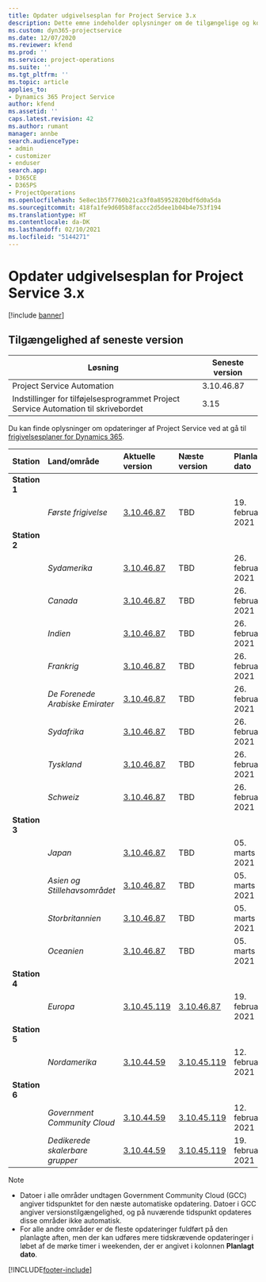 ```yaml
---
title: Opdater udgivelsesplan for Project Service 3.x
description: Dette emne indeholder oplysninger om de tilgængelige og kommende udgivelser af Dynamics 365 Project Service Automation.
ms.custom: dyn365-projectservice
ms.date: 12/07/2020
ms.reviewer: kfend
ms.prod: ''
ms.service: project-operations
ms.suite: ''
ms.tgt_pltfrm: ''
ms.topic: article
applies_to:
- Dynamics 365 Project Service
author: kfend
ms.assetid: ''
caps.latest.revision: 42
ms.author: rumant
manager: annbe
search.audienceType:
- admin
- customizer
- enduser
search.app:
- D365CE
- D365PS
- ProjectOperations
ms.openlocfilehash: 5e8ec1b5f7760b21ca3f0a85952820bdf6d0a5da
ms.sourcegitcommit: 418fa1fe9d605b8faccc2d5dee1b04b4e753f194
ms.translationtype: HT
ms.contentlocale: da-DK
ms.lasthandoff: 02/10/2021
ms.locfileid: "5144271"
---
```

# <a name="update-release-schedule-for-project-service-3x"></a>Opdater udgivelsesplan for Project Service 3.x

[!include [banner](../includes/psa-now-project-operations.md)]

## <a name="latest-version-availability"></a>Tilgængelighed af seneste version

| Løsning  | Seneste version |
|-------|----|
| Project Service Automation    | 3.10.46.87 |
| Indstillinger for tilføjelsesprogrammet Project Service Automation til skrivebordet                | 3.15          |

Du kan finde oplysninger om opdateringer af Project Service ved at gå til [frigivelsesplaner for Dynamics 365](https://docs.microsoft.com/dynamics365/release-plans/). 

| Station  | Land/område | Aktuelle version | Næste version |  Planlagt dato
| :---   | :---   | :---   | :---   |:---   |         
|<strong>Station 1</strong> | |  |  | |
| | <i>Første frigivelse</i> | [3.10.46.87](whats-new-ur-28-5.md) | TBD | 19. februar 2021
|<strong>Station 2</strong> | |  |  | |
| | <i>Sydamerika</i> | [3.10.46.87](whats-new-ur-28-5.md) | TBD | 26. februar 2021
| | <i>Canada</i> | [3.10.46.87](whats-new-ur-28-5.md) | TBD | 26. februar 2021
| | <i>Indien</i> | [3.10.46.87](whats-new-ur-28-5.md) | TBD | 26. februar 2021
| | <i>Frankrig</i> | [3.10.46.87](whats-new-ur-28-5.md) | TBD | 26. februar 2021
| | <i>De Forenede Arabiske Emirater</i> | [3.10.46.87](whats-new-ur-28-5.md) | TBD | 26. februar 2021
| | <i>Sydafrika</i> | [3.10.46.87](whats-new-ur-28-5.md) | TBD | 26. februar 2021
| | <i>Tyskland</i> | [3.10.46.87](whats-new-ur-28-5.md) | TBD | 26. februar 2021
| | <i>Schweiz</i> | [3.10.46.87](whats-new-ur-28-5.md) | TBD | 26. februar 2021
|<strong>Station 3</strong> | |  |  | |
| | <i>Japan</i> | [3.10.46.87](whats-new-ur-28-5.md) | TBD | 05. marts 2021
| | <i>Asien og Stillehavsområdet</i> | [3.10.46.87](whats-new-ur-28-5.md) | TBD | 05. marts 2021
| | <i>Storbritannien</i> | [3.10.46.87](whats-new-ur-28-5.md) | TBD | 05. marts 2021
| | <i>Oceanien</i> | [3.10.46.87](whats-new-ur-28-5.md) | TBD | 05. marts 2021
|<strong>Station 4</strong> | |  |  | |
| | <i>Europa</i> | [3.10.45.119](whats-new-ur-27-5.md) | [3.10.46.87](whats-new-ur-28-5.md) | 19. februar 2021
|<strong>Station 5</strong> | |  |  | |
| | <i>Nordamerika</i> | [3.10.44.59](whats-new-ur-26.md) | [3.10.45.119](whats-new-ur-27-5.md) | 12. februar 2021
|<strong>Station 6</strong> | |  |  | |
| | <i>Government Community Cloud</i> | [3.10.44.59](whats-new-ur-26.md) | [3.10.45.119](whats-new-ur-27-5.md) | 12. februar 2021
| | <i>Dedikerede skalerbare grupper</i> | [3.10.44.59](whats-new-ur-26.md) | [3.10.45.119](whats-new-ur-27-5.md) | 19. februar 2021

>[!Note]
> - Datoer i alle områder undtagen Government Community Cloud (GCC) angiver tidspunktet for den næste automatiske opdatering. Datoer i GCC angiver versionstilgængelighed, og på nuværende tidspunkt opdateres disse områder ikke automatisk.
> - For alle andre områder er de fleste opdateringer fuldført på den planlagte aften, men der kan udføres mere tidskrævende opdateringer i løbet af de mørke timer i weekenden, der er angivet i kolonnen **Planlagt dato**.


[!INCLUDE[footer-include](../includes/footer-banner.md)]